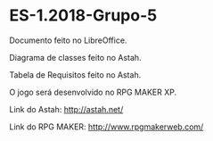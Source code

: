 # ES-1.2018-Grupo-5

Documento feito no LibreOffice.

Diagrama de classes feito no Astah.

Tabela de Requisitos feito no Astah.

O jogo será desenvolvido no RPG MAKER XP.

Link do Astah:
http://astah.net/

Link do RPG MAKER:
http://www.rpgmakerweb.com/
